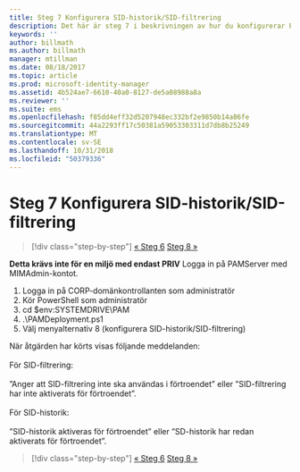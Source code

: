 ```yaml
---
title: Steg 7 Konfigurera SID-historik/SID-filtrering
description: Det här är steg 7 i beskrivningen av hur du konfigurerar PIM med hjälp av skript. I det här steget beskrivs hur du konfigurerar SID-historik/SID-filtrering.
keywords: ''
author: billmath
ms.author: billmath
manager: mtillman
ms.date: 08/18/2017
ms.topic: article
ms.prod: microsoft-identity-manager
ms.assetid: 4b524ae7-6610-40a0-8127-de5a08988a8a
ms.reviewer: ''
ms.suite: ems
ms.openlocfilehash: f85dd4eff32d5207948ec332bf2e9850b14a86fe
ms.sourcegitcommit: 44a2293ff17c50381a59053303311d7db8b25249
ms.translationtype: MT
ms.contentlocale: sv-SE
ms.lasthandoff: 10/31/2018
ms.locfileid: "50379336"
---
```

# <a name="step-7-set-up-sid-historysid-filtering"></a>Steg 7 Konfigurera SID-historik/SID-filtrering

> [!div class="step-by-step"]
> [« Steg 6](sp1-step6-setup-pam-trust.md)
> [Steg 8 »](sp1-step8-pam-deployment-verification.md)

**Detta krävs inte för en miljö med endast PRIV** Logga in på PAMServer med MIMAdmin-kontot.

1. Logga in på CORP-domänkontrollanten som administratör
2. Kör PowerShell som administratör
3. cd $env:SYSTEMDRIVE\PAM
4. .\PAMDeployment.ps1
5. Välj menyalternativ 8 (konfigurera SID-historik/SID-filtrering)

När åtgärden har körts visas följande meddelanden:<br/></br>
För SID-filtrering: <br/></br>
”Anger att SID-filtrering inte ska användas i förtroendet” eller ”SID-filtrering har inte aktiverats för förtroendet”. </br></br>
För SID-historik: </br></br>
”SID-historik aktiveras för förtroendet” eller ”SD-historik har redan aktiverats för förtroendet”.

> [!div class="step-by-step"]
> [« Steg 6](sp1-step6-setup-pam-trust.md)
> [Steg 8 »](sp1-step8-pam-deployment-verification.md)
